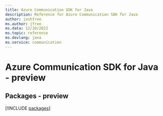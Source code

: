 ```yaml
---
title: Azure Communication SDK for Java
description: Reference for Azure Communication SDK for Java
author: joshfree
ms.author: jfree
ms.data: 12/10/2022
ms.topic: reference
ms.devlang: java
ms.service: communication
---
```

# Azure Communication SDK for Java - preview
## Packages - preview
[!INCLUDE [packages](communication-index.md)]